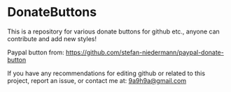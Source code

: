 # DonateButtons
This is a repository for various donate buttons for github etc., anyone can contribute and add new styles!



Paypal button from: https://github.com/stefan-niedermann/paypal-donate-button

If you have any recommendations for editing github or related to this project, report an issue, or contact me at: 9a9h9a@gmail.com
